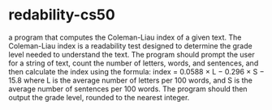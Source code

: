 # redability-cs50
a program that computes the Coleman-Liau index of a given text. The Coleman-Liau index is a readability test designed to determine the grade level needed to understand the text. The program should prompt the user for a string of text, count the number of letters, words, and sentences, and then calculate the index using the formula:
index = 0.0588 × L − 0.296 × S − 15.8
where L is the average number of letters per 100 words, and S is the average number of sentences per 100 words. The program should then output the grade level, rounded to the nearest integer.
